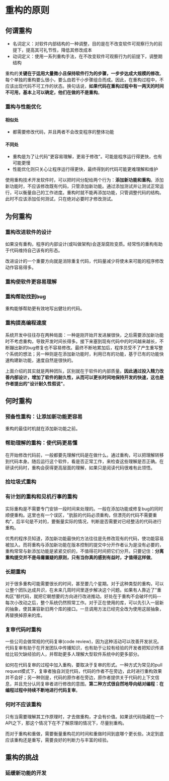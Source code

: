 # 重构的原则

## 何谓重构

- 名词定义：对软件内部结构的一种调整，目的是在不改变软件可观察行为的前提下，提高其可礼节性，降低其修改成本
- 动词定义：使用一系列重构手法，在不改变软件可观察行为的前提下，调整期结构

重构的**关键在于运用大量微小且保持软件行为的步骤，一步步达成大规模的修改**。每个单独的重构要么很小，要么由若干小步骤组合而成。因此，在重构过程中，不应该出现代码不可工作的状态。换句话说，**如果代码在重构过程中有一两天的时间不可用，基本上可以确定，他们在做的不是重构**。

### 重构与性能优化

#### 相似处

- 都需要修改代码，并且两者不会改变程序的整体功能

#### 不同处

- 重构是为了让代码"更容易理解，更易于修改"。可能是程序运行得更快，也有可能更慢
- 性能优化则只关心让程序运行得更快，最终得到的代码可能更难理解和维护

使用重构技术开发软件时，可以把时间分配给两个行为：**添加新功能和重构**。添加新功能时，不应该修改既有代码，只管添加新功能。通过添加测试并让测试正常运行，可以衡量自己的工作进度。重构时就不能再添加功能，只管调整代码的结构。此时不应该添加任何测试，只在绝对必要时才修改测试。

## 为何重构

### 重构改进软件的设计

如果没有重构，程序的内部设计(或叫做架构)会逐渐腐败变质。经常性的重构有助于代码维持自己该有的形态。

改进设计的一个重要方向就是消除重复代码，代码量减少将使未来可能的程序修改动作容易得多。

### 重构使软件更容易理解

### 重构帮助找到bug

重构能够帮助更有效地写出健壮的代码。

### 重构提高编程速度

系统开发中往往存在两种局面：一种是刚开始开发进展很快，之后需要添加新功能时不考虑重构，导致开发时间长得多。接下来塞到现有代码中的时间越来越长，不断蹦出新的bug修复也不容易修改。最终不断地累加后，程序员受不了产生重写整个系统的想法；另一种则是在添加新功能时，利用已有的功能，基于已有的功能快速构建新功能，速度自然是很快的。

上面介绍的其实就是两种团队，区别就在于软件的内部质量。**因此通过投入精力改善内部设计，增加了软件的耐久性，从而可以更长时间地保持开发的快速，这也是作者提出的"设计耐久性假说"**。

## 何时重构

### 预备性重构：让添加新功能更容易

重构的最佳时机就在添加新功能之前。

### 帮助理解的重构：使代码更易懂

在开始修改代码前，一般都要先理解代码是在做什么。通过重构，可以把理解转移到代码本身。随后运行这个软件，看是否正常工作，来检查这些理解是否正确。在研读代码时，重构会获得更高层面的理解，如果只是阅读代码很难有此领悟。

### 捡垃圾式重构

### 有计划的重构和见机行事的重构

实际重构是不需要专门安排一段时间来处理的。一般在添加功能或修复bug的同时顺便重构。这里也有一个误区，"肮脏的代码必须重构，但漂亮的代码不需要重构"，后半句是不对的，要衡量实际的情况，判断是否需要对已经整洁的代码进行重构。

优秀的程序员知道，添加新功能最快的方法往往是先修改现有的代码，使功能容易被加入。而将重构与添加新功能在版本控制的提交中分开作者认为是没有必要的，重构常常与新添加功能是紧紧交织的，不值得花时间把它们分开。只要记住：**分离重构提交并不是毋庸置疑的原则，只有当你真的感到有益时，才值得这样做**。

### 长期重构

对于很多重构可能需要很长的时间，甚至要几个星期。对于这种类型的重构，可以让整个团队达成共识，在未来几周时间里逐步解决这个问题。如果有人靠近了"重构区"额代码，就把它朝想要的方向进行改进推动。好处在于重构不会破坏代码--每次小改动之后，整个系统仍然照常工作。对于正在使用的库，可以先引入一层新的抽象，使其兼容新旧两个库的接口。一旦调用方法已经完全改为使用这层抽象，再替换掉原来的库。

### 复审代码时重构

一些公司会做常规的代码复审(code review)，因为这种活动可以改善开发状况。代码复审有助于在开发团队中传播知识，也有助于让较有经验的开发者把知识传递给比较欠缺经验的人，并帮助更多人理解大型软件系统中的更多部分。

如何在代码复审的过程中加入重构，要取决于复审的形式。一种方式为常见的pull request模式下，复审者独自浏览代码，代码的作者不在旁边，此时进行重构效果并不会好；另一种则是，代码的原作者在旁边，原作者提供关于代码的上下文信息，并且充分认同复审者进行修改的意图。**第二种方式很自然地导向结对编程：在编程过程中持续不断地进行代码复审**。

### 何时不应该重构

只有当需要理解其工作原理时，才去做重构，才会有价值。如果该代码隐藏在一个API之下，那这个情况下在不了解原理的情况下，尽量别重构。

而对于重构和重做，需要衡量重构花的时间和重做时间到底哪个更长些。决定到底应该重构还是重写，需要良好的判断力与丰富的经验。

## 重构的挑战

### 延缓新功能的开发

